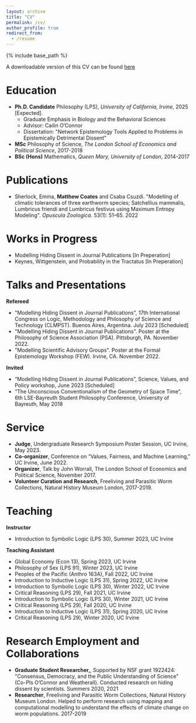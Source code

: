 ```yaml
---
layout: archive
title: "CV"
permalink: /cv/
author_profile: true
redirect_from:
  - /resume
---
```


{% include base_path %}

A downloadable version of this CV can be found [here](https://github.com/matthewncoates/CV/blob/b63e5095444dcc26b42fd3372683c5b13f446d04/MatthewCoatesCV.pdf)

Education
======
* **Ph.D. Candidate** Philosophy (LPS), *University of California, Irvine*, 2025 [Expected].
  * Graduate Emphasis in Biology and the Behavioral Sciences
  * Advisor: Cailin O’Connor
  * Dissertation: "Network Epistemology Tools Applied to Problems in Epistemically Detrimental Dissent"   
* **MSc**  Philosophy of Science, *The London School of Economics and Political Science*, 2017-2018
* **BSc (Hons)** Mathematics, *Queen Mary, University of London*, 2014-2017

Publications
======
* Sherlock, Emma,  **Matthew Coates** and Csaba Csuzdi. "Modelling of climatic tolerances of three earthworm species; Satchellius mammalis, Lumbricus friendi and Lumbricus festivus using Maximum Entropy Modeling". *Opuscula Zoologica*. 53(1): 51–65. 2022

Works in Progress
======
* Modelling Hiding Dissent in Journal Publications [In Preperation]
* Keynes, Wittgenstein, and Probability in the Tractatus [In Preperation]


Talks and Presentations
======
**Refereed**
* "Modelling Hiding Dissent in Journal Publications", 17th International Congress on Logic, Methodology and Philosophy of Science and Technology (CLMPST). Buenos Aires, Argentina. July 2023 [Scheduled]
* "Modelling Hiding Dissent in Journal Publications". Poster at the Philosophy of Science Association (PSA). Pittsburgh, PA. November 2022.
* "Modelling Scientific Advisory Groups". Poster at the Formal Epistemology Workshop (FEW). Irvine, CA. November 2022.

**Invited**
* “Modelling Hiding Dissent in Journal Publications”, Science, Values, and Policy workshop, June 2023 [Scheduled]
* “The Unconscious Conventionalism of the Geometry of Space Time”, 6th LSE-Bayreuth Student Philosophy Conference, University of Bayreuth, May 2018





Service
======
* **Judge**, Undergraduate Research Symposium Poster Session, UC Irvine, May 2023.
* **Co-organizer**, Conference on “Values, Fairness, and Machine Learning,” UC Irvine, June 2022.
* **Organizer**, Talk by John Worrall, The London School of Economics and Political Science, November 2017.
* **Volunteer Curation and Research**, Freeliving and Parasitic Worm Collections, Natural History Museum London, 2017-2019.

Teaching
======
**Instructor**
* Introduction to Symbolic Logic (LPS 30), Summer 2023, UC Irvine

**Teaching Assistant**
* Global Economy (Econ 13), Spring 2023, UC Irvine
* Philosophy of Sex (LPS 91), Winter 2023, UC Irvine
* Peoples of the Pacific (Anthro 163A), Fall 2022, UC Irvine
* Introduction to Inductive Logic (LPS 31), Spring 2022, UC Irvine
* Introduction to Symbolic Logic (LPS 30), Winter 2022, UC Irvine
* Critical Reasoning (LPS 29), Fall 2021, UC Irvine
* Introduction to Symbolic Logic (LPS 30), Winter 2021, UC Irvine
* Critical Reasoning (LPS 29), Fall 2020, UC Irvine
* Introduction to Inductive Logic (LPS 31), Spring 2020, UC Irvine
* Critical Reasoning (LPS 29), Winter 2020, UC Irvine

Research Employment and Collaborations
======
* **Graduate Student Researcher,**, Supported by NSF grant 1922424: "Consensus, Democracy, and the Public Understanding of Science" (Co-PIs O’Connor and Weatherall). Conducted research on hiding dissent by scientists. Summers 2020, 2021
* **Researcher**, Freeliving and Parasitic Worm Collections, Natural History Museum London. Helped to perform research using mapping and computational modelling to understand the effects of climate change on worm populations.  2017-2019

 
 




